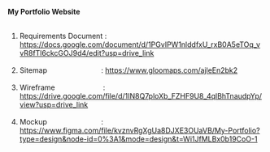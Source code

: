 <b>My Portfolio Website</b><br><br>


1) Requirements Document : https://docs.google.com/document/d/1PGvIPW1nlddfxU_rxB0A5eTOq_vvR8fTl6ckcGOJ9d4/edit?usp=drive_link <br><br>
2) Sitemap &nbsp;&nbsp;&nbsp;&nbsp;&nbsp;&nbsp;&nbsp;&nbsp;&nbsp;&nbsp;&nbsp;&nbsp;&nbsp;&nbsp;&nbsp;&nbsp;&nbsp;&nbsp;&nbsp;&nbsp;&nbsp;&nbsp;&nbsp;&nbsp;&nbsp;&nbsp;: https://www.gloomaps.com/ajleEn2bk2 <br><br>
3) Wireframe&nbsp;&nbsp;&nbsp;&nbsp;&nbsp;&nbsp;&nbsp;&nbsp;&nbsp;&nbsp;&nbsp;&nbsp;&nbsp;&nbsp;&nbsp;&nbsp;&nbsp;&nbsp;&nbsp;&nbsp;&nbsp;&nbsp;&nbsp;&nbsp;: https://drive.google.com/file/d/1IN8Q7ploXb_FZHF9U8_4qlBhTnaudpYp/view?usp=drive_link <br><br>
4) Mockup &nbsp;&nbsp;&nbsp;&nbsp;&nbsp;&nbsp;&nbsp;&nbsp;&nbsp;&nbsp;&nbsp;&nbsp;&nbsp;&nbsp;&nbsp;&nbsp;&nbsp;&nbsp;&nbsp;&nbsp;&nbsp;&nbsp;&nbsp;&nbsp;&nbsp;&nbsp;: https://www.figma.com/file/kvznvRgXgUa8DJXE3OUaVB/My-Portfolio?type=design&node-id=0%3A1&mode=design&t=Wi1JfMLBx0b19CoO-1
